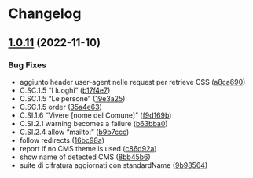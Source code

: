 # Changelog

## [1.0.11](https://github.com/italia/pa-website-validator/compare/v1.0.10...v1.0.11) (2022-11-10)


### Bug Fixes

* aggiunto header user-agent nelle request per retrieve CSS ([a8ca690](https://github.com/italia/pa-website-validator/commit/a8ca690922a8abc74caa5e4b41d92c063d1d1490))
* C.SC.1.5 “I luoghi” ([b17f4e7](https://github.com/italia/pa-website-validator/commit/b17f4e7ad711e8120286a64a3faf1619c443b76a))
* C.SC.1.5 “Le persone” ([19e3a25](https://github.com/italia/pa-website-validator/commit/19e3a25183d89f846640d981e9dc2030d9e0e098))
* C.SC.1.5 order ([35a4e63](https://github.com/italia/pa-website-validator/commit/35a4e63e5e48d9785c9d49266343638c0f8bd0bf))
* C.SI.1.6 “Vivere [nome del Comune]” ([f9d169b](https://github.com/italia/pa-website-validator/commit/f9d169b42a41899c0b1b9edeac88755c06e19edf))
* C.SI.2.1 warning becomes a failure ([b63bba0](https://github.com/italia/pa-website-validator/commit/b63bba04275a315610cc8066e4d14d553b7b807e))
* C.SI.2.4 allow “mailto:” ([b9b7ccc](https://github.com/italia/pa-website-validator/commit/b9b7ccc93da7a0f35dc4b691f18f9c07bef33b0d))
* follow redirects ([16bc98a](https://github.com/italia/pa-website-validator/commit/16bc98aad0bf407f91306d906193e1faa00c3208))
* report if no CMS theme is used ([c86d92a](https://github.com/italia/pa-website-validator/commit/c86d92a7856a5b70824bf2dce3313c664e4567ac))
* show name of detected CMS ([8bb45b6](https://github.com/italia/pa-website-validator/commit/8bb45b67957dc8051124f5ff54bea0943c02a771))
* suite di cifratura aggiornati con standardName ([9b98564](https://github.com/italia/pa-website-validator/commit/9b98564e1d18980c547ab29a5f67392366f8bd68))
